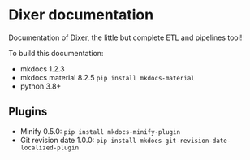 # Dixer documentation

Documentation of [Dixer](https://dixer.stgo.do), the little but complete ETL and pipelines tool!

To build this documentation:

- mkdocs 1.2.3
- mkdocs material 8.2.5 `pip install mkdocs-material`
- python 3.8+

## Plugins

- Minify 0.5.0: `pip install mkdocs-minify-plugin`
- Git revision date 1.0.0: `pip install mkdocs-git-revision-date-localized-plugin`
